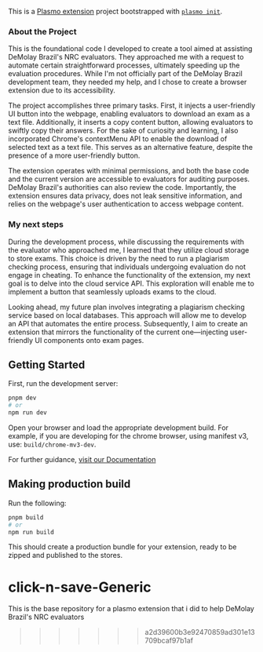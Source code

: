 This is a [Plasmo extension](https://docs.plasmo.com/) project bootstrapped with [`plasmo init`](https://www.npmjs.com/package/plasmo).

### About the Project

This is the foundational code I developed to create a tool aimed at assisting DeMolay Brazil's NRC evaluators. They approached me with a request to automate certain straightforward processes, ultimately speeding up the evaluation procedures. While I'm not officially part of the DeMolay Brazil development team, they needed my help, and I chose to create a browser extension due to its accessibility.

The project accomplishes three primary tasks. First, it injects a user-friendly UI button into the webpage, enabling evaluators to download an exam as a text file. Additionally, it inserts a copy content button, allowing evaluators to swiftly copy their answers. For the sake of curiosity and learning, I also incorporated Chrome's contextMenu API to enable the download of selected text as a text file. This serves as an alternative feature, despite the presence of a more user-friendly button.

The extension operates with minimal permissions, and both the base code and the current version are accessible to evaluators for auditing purposes. DeMolay Brazil's authorities can also review the code. Importantly, the extension ensures data privacy, does not leak sensitive information, and relies on the webpage's user authentication to access webpage content.

### My next steps

During the development process, while discussing the requirements with the evaluator who approached me, I learned that they utilize cloud storage to store exams. This choice is driven by the need to run a plagiarism checking process, ensuring that individuals undergoing evaluation do not engage in cheating. To enhance the functionality of the extension, my next goal is to delve into the cloud service API. This exploration will enable me to implement a button that seamlessly uploads exams to the cloud.

Looking ahead, my future plan involves integrating a plagiarism checking service based on local databases. This approach will allow me to develop an API that automates the entire process. Subsequently, I aim to create an extension that mirrors the functionality of the current one—injecting user-friendly UI components onto exam pages.

## Getting Started

First, run the development server:

```bash
pnpm dev
# or
npm run dev
```

Open your browser and load the appropriate development build. For example, if you are developing for the chrome browser, using manifest v3, use: `build/chrome-mv3-dev`.

For further guidance, [visit our Documentation](https://docs.plasmo.com/)

## Making production build

Run the following:

```bash
pnpm build
# or
npm run build
```

This should create a production bundle for your extension, ready to be zipped and published to the stores.

# click-n-save-Generic

This is the base repository for a plasmo extension that i did to help DeMolay Brazil's NRC evaluators

> > > > > > > a2d39600b3e92470859ad301e13709bcaf97b1af
